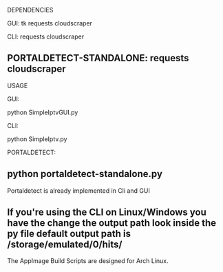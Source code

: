 DEPENDENCIES

GUI:
tk
requests
cloudscraper

CLI:
requests
cloudscraper

PORTALDETECT-STANDALONE:
requests 
cloudscraper
-----------
USAGE

GUI:

python SimpleIptvGUI.py

CLI:

python SimpleIptv.py

PORTALDETECT:

python portaldetect-standalone.py
-----------
Portaldetect is already implemented in Cli and GUI

If you're using the CLI on Linux/Windows you have the change the output path look inside the py file default output path is /storage/emulated/0/hits/
-----------
The AppImage Build Scripts are designed for Arch Linux.
